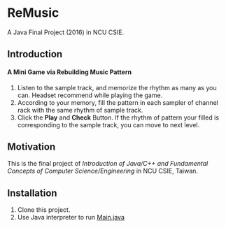 # ReMusic

A Java Final Project (2016) in NCU CSIE.

## Introduction

#### A Mini Game via Rebuilding Music Pattern
1. Listen to the sample track, and memorize the rhythm as many as you can. Headset recommend while playing the game.
2. According to your memory, fill the pattern in each sampler of channel rack with the same rhythm of sample track.
3. Click the **Play** and **Check** Button. If the rhythm of pattern your filled is corresponding to the sample track, you can move to next level.

## Motivation
This is the final project of *Introduction of Java/C++ and Fundamental Concepts of Computer Science/Engineering* in NCU CSIE, Taiwan.

## Installation
1. Clone this project.
2. Use Java interpreter to run [Main.java](src/initialization/Main.java)

